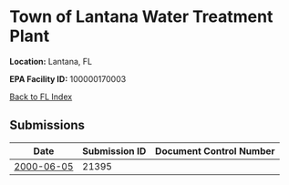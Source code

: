 # Town of Lantana Water Treatment Plant

**Location:** Lantana, FL

**EPA Facility ID:** 100000170003

[Back to FL Index](../../index.md)

## Submissions

| Date | Submission ID | Document Control Number |
|------|--------------|-------------------------|
| [2000-06-05](submissions/21395.md) | 21395 |  |
